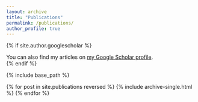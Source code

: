 ```yaml
---
layout: archive
title: "Publications"
permalink: /publications/
author_profile: true
---
```


{% if site.author.googlescholar %}
  <div class="wordwrap">You can also find my articles on <a href="{{https://scholar.google.com/citations?view_op=list_works&hl=en&hl=en&user=WdrLhUkAAAAJ&sortby=pubdate}}">my Google Scholar profile</a>.</div>
{% endif %}

{% include base_path %}

{% for post in site.publications reversed %}
  {% include archive-single.html %}
{% endfor %}

